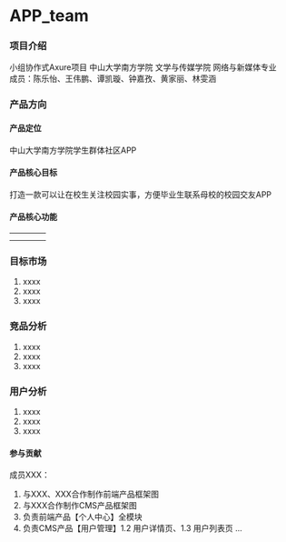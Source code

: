 # APP_team

### 项目介绍
小组协作式Axure项目
中山大学南方学院 文学与传媒学院 网络与新媒体专业   
成员：陈乐怡、王伟鹏、谭凯璇、钟嘉孜、黄家丽、林雯涵   

### 产品方向
#### 产品定位
中山大学南方学院学生群体社区APP
#### 产品核心目标
打造一款可以让在校生关注校园实事，方便毕业生联系母校的校园交友APP
#### 产品核心功能
|    |    |    |    |
| -- | -- | -- | -- |
|    |    |    |    |
|    |    |    |    |


### 目标市场
1. xxxx
2. xxxx
3. xxxx

### 竞品分析
1. xxxx
2. xxxx
3. xxxx

### 用户分析  
1. xxxx
2. xxxx
3. xxxx 

#### 参与贡献
成员XXX：  
1. 与XXX、XXX合作制作前端产品框架图
2. 与XXX合作制作CMS产品框架图
2. 负责前端产品【个人中心】全模块
3. 负责CMS产品【用户管理】1.2 用户详情页、1.3 用户列表页
...
